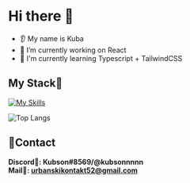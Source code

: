 # Hi there 👋
* 👂 My name is Kuba
* 🔭 I’m currently working on React
* 🤖 I'm currently learning Typescript + TailwindCSS

## My Stack💼
[![My Skills](https://skills.thijs.gg/icons?i=html,css,scss,bootstrap,tailwind,github,git,js,ts,react)](https://skills.thijs.gg)

![Top Langs](https://github-readme-stats.vercel.app/api/top-langs/?username=anuraghazra&hide_progress=true&theme=dark)

## 🎇Contact
**Discord🏹: Kubson#8569/@kubsonnnnn**
<br>
**Mail📩: urbanskikontakt52@gmail.com**
